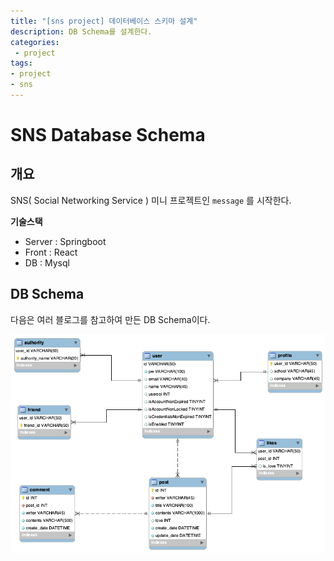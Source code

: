```yaml
---
title: "[sns project] 데이터베이스 스키마 설계"
description: DB Schema를 설계한다.
categories:
 - project
tags:
- project
- sns
---
```


# SNS Database Schema



## 개요

SNS( Social Networking Service ) 미니 프로젝트인 `message` 를 시작한다.

**기술스택**

- Server : Springboot
- Front : React
- DB : Mysql



## DB Schema

다음은 여러 블로그를 참고하여 만든 DB Schema이다.

![database](/assets/images/sns/database.png)